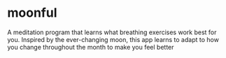 # moonful
A meditation program that learns what breathing exercises work best for you. Inspired by the ever-changing moon, this app learns to adapt to how you change throughout the month to make you feel better
